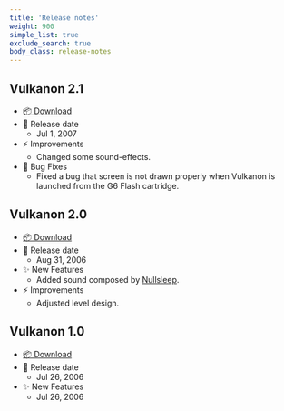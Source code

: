 ```yaml
---
title: 'Release notes'
weight: 900
simple_list: true
exclude_search: true
body_class: release-notes
---
```


## Vulkanon 2.1

-   [📦 Download](https://github.com/pqrs-org/Vulkanon/releases/download/v2.1.0/vulkanon-2.1.rom.gba.zip)
-   📅 Release date
    -   Jul 1, 2007
-   ⚡️ Improvements
    -   Changed some sound-effects.
-   🐛 Bug Fixes
    -   Fixed a bug that screen is not drawn properly when Vulkanon is launched from the G6 Flash cartridge.

## Vulkanon 2.0

-   [📦 Download](https://github.com/pqrs-org/Vulkanon/releases/download/v2.1.0/vulkanon-2.0.rom.gba.zip)
-   📅 Release date
    -   Aug 31, 2006
-   ✨ New Features
    -   Added sound composed by [Nullsleep](http://nullsleep.com/).
-   ⚡️ Improvements
    -   Adjusted level design.

## Vulkanon 1.0

-   [📦 Download](https://github.com/pqrs-org/Vulkanon/releases/download/v2.1.0/vulkanon-1.0.rom.gba.zip)
-   📅 Release date
    -   Jul 26, 2006
-   ✨ New Features
    -   Jul 26, 2006
